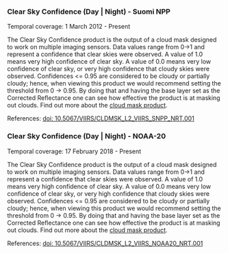 ### Clear Sky Confidence (Day | Night) - Suomi NPP
Temporal coverage: 1 March 2012 - Present

The Clear Sky Confidence product is the output of a cloud mask designed to work on multiple imaging sensors. Data values range from 0->1 and represent a confidence that clear skies were observed. A value of 1.0 means very high confidence of clear sky. A value of 0.0 means very low confidence of clear sky, or very high confidence that cloudy skies were observed. Confidences <= 0.95 are considered to be cloudy or partially cloudy; hence, when viewing this product we would recommend setting the threshold from 0 -> 0.95. By doing that and having the base layer set as the Corrected Reflectance one can see how effective the product is at masking out clouds. Find out more about the [cloud mask product](https://ladsweb.modaps.eosdis.nasa.gov/missions-and-measurements/products/CLDMSK_L2_VIIRS_SNPP/).

References: [doi: 10.5067/VIIRS/CLDMSK\_L2\_VIIRS\_SNPP\_NRT.001](https://doi.org/10.5067/VIIRS/CLDMSK_L2_VIIRS_SNPP_NRT.001)

### Clear Sky Confidence (Day | Night) - NOAA-20
Temporal coverage: 17 February 2018 - Present

The Clear Sky Confidence product is the output of a cloud mask designed to work on multiple imaging sensors. Data values range from 0->1 and represent a confidence that clear skies were observed. A value of 1.0 means very high confidence of clear sky. A value of 0.0 means very low confidence of clear sky, or very high confidence that cloudy skies were observed. Confidences <= 0.95 are considered to be cloudy or partially cloudy; hence, when viewing this product we would recommend setting the threshold from 0 -> 0.95. By doing that and having the base layer set as the Corrected Reflectance one can see how effective the product is at masking out clouds. Find out more about the [cloud mask product](https://ladsweb.modaps.eosdis.nasa.gov/missions-and-measurements/products/CLDMSK_L2_VIIRS_NOAA20/).


References: [doi: 10.5067/VIIRS/CLDMSK\_L2\_VIIRS\_NOAA20\_NRT.001](https://doi.org/10.5067/VIIRS/CLDMSK_L2_VIIRS_NOAA20_NRT.001)